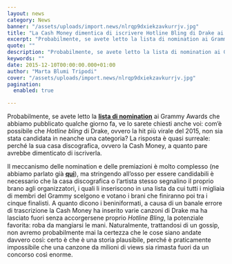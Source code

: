```yaml
---
layout: news
category: News
banner: "/assets/uploads/import.news/nlrqp9dxiekzavkurrjv.jpg"
title: "La Cash Money dimentica di iscrivere Hotline Bling di Drake ai Grammy Awards?"
excerpt: "Probabilmente, se avete letto la lista di nomination ai Grammy Awards che abbiamo pubblicato qualche giorno fa, ve lo sarete chiesti anche voi: com’è possibile che Hotline bling di Drake, ovvero la hit più virale del 2015, non sia stata candidata in neanche una categoria? La risposta è quasi surreale: perché la sua casa discografica, ovvero [&hellip"
quote: ""
description: "Probabilmente, se avete letto la lista di nomination ai Grammy Awards che abbiamo pubblicato qualche giorno fa, ve lo sarete chiesti anche voi: com’è possibile che Hotline bling di Drake, ovvero la hit più virale del 2015, non sia stata candidata in neanche una categoria? La risposta è quasi surreale: perché la sua casa discografica, ovvero [&hellip"
keywords: ""
date: 2015-12-10T00:00:00.000+01:00
author: "Marta Blumi Tripodi"
cover: "/assets/uploads/import.news/nlrqp9dxiekzavkurrjv.jpg"
pagination:
  enabled: true

---
```


[](https://hotmc.com/wp-content/uploads/2015/10/nlrqp9dxiekzavkurrjv.jpg)

Probabilmente, se avete letto la **[lista di nomination](https://hotmc.com/grammy-awards-2016-il-rap-ha-gia-vinto-guarda-tutte-le-nomination/)** ai Grammy Awards che abbiamo pubblicato qualche giorno fa, ve lo sarete chiesti anche voi: com’è possibile che _Hotline bling_ di Drake, ovvero la hit più virale del 2015, non sia stata candidata in neanche una categoria? La risposta è quasi surreale: perché la sua casa discografica, ovvero la Cash Money, a quanto pare avrebbe dimenticato di iscriverla.

Il meccanismo delle nomination e delle premiazioni è molto complesso (ne abbiamo parlato già **[qui](https://hotmc.com/le-strane-nomination-black-dei-grammy-2013/)**), ma stringendo all’osso per essere candidabili è necessario che la casa discografica o l’artista stesso segnalino il proprio brano agli organizzatori, i quali li inseriscono in una lista da cui tutti i migliaia di membri del Grammy scelgono e votano i brani che finiranno poi tra i cinque finalisti. A quanto dicono i beniniformati, a causa di un banale errore di trascrizione la Cash Money ha inserito varie canzoni di Drake ma ha lasciato fuori senza accorgersene proprio _Hotline Bling_, la potenziale favorita: roba da mangiarsi le mani. Naturalmente, trattandosi di un gossip, non avremo probabilmente mai la certezza che le cose siano andate davvero così: certo è che è una storia plausibile, perché è praticamente impossibile che una canzone da milioni di views sia rimasta fuori da un concorso così enorme.